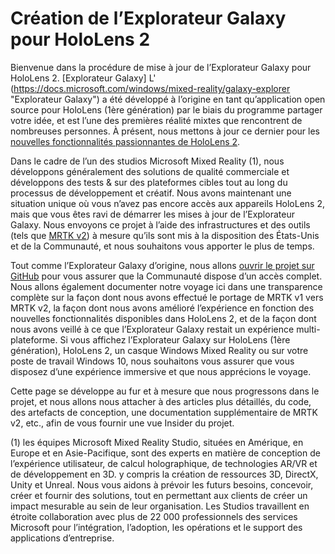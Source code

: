 # <a name="the-making-of-galaxy-explorer-for-hololens-2"></a>Création de l’Explorateur Galaxy pour HoloLens 2

Bienvenue dans la procédure de mise à jour de l’Explorateur Galaxy pour HoloLens 2. [Explorateur Galaxy] L' (https://docs.microsoft.com/windows/mixed-reality/galaxy-explorer "Explorateur Galaxy") a été développé à l’origine en tant qu’application open source pour HoloLens (1ère génération) par le biais du programme partager votre idée, et est l’une des premières réalité mixtes que rencontrent de nombreuses personnes. À présent, nous mettons à jour ce dernier pour les [nouvelles fonctionnalités passionnantes de HoloLens 2](https://www.microsoft.com/hololens/hardware).

Dans le cadre de l’un des studios Microsoft Mixed Reality (1), nous développons généralement des solutions de qualité commerciale et développons des tests & sur des plateformes cibles tout au long du processus de développement et créatif. Nous avons maintenant une situation unique où vous n’avez pas encore accès aux appareils HoloLens 2, mais que vous êtes ravi de démarrer les mises à jour de l’Explorateur Galaxy. Nous envoyons ce projet à l’aide des infrastructures et des outils (tels que [MRTK v2](https://microsoft.github.io/MixedRealityToolkit-Unity/Documentation/GettingStartedWithTheMRTK.html)) à mesure qu’ils sont mis à la disposition des États-Unis et de la Communauté, et nous souhaitons vous apporter le plus de temps.

Tout comme l’Explorateur Galaxy d’origine, nous allons [ouvrir le projet sur GitHub](https://github.com/Microsoft/GalaxyExplorer) pour vous assurer que la Communauté dispose d’un accès complet. Nous allons également documenter notre voyage ici dans une transparence complète sur la façon dont nous avons effectué le portage de MRTK v1 vers MRTK v2, la façon dont nous avons amélioré l’expérience en fonction des nouvelles fonctionnalités disponibles dans HoloLens 2, et de la façon dont nous avons veillé à ce que l’Explorateur Galaxy restait un expérience multi-plateforme. Si vous affichez l’Explorateur Galaxy sur HoloLens (1ère génération), HoloLens 2, un casque Windows Mixed Reality ou sur votre poste de travail Windows 10, nous souhaitons vous assurer que vous disposez d’une expérience immersive et que nous apprécions le voyage.

Cette page se développe au fur et à mesure que nous progressons dans le projet, et nous allons nous attacher à des articles plus détaillés, du code, des artefacts de conception, une documentation supplémentaire de MRTK v2, etc., afin de vous fournir une vue Insider du projet.



(1) les équipes Microsoft Mixed Reality Studio, situées en Amérique, en Europe et en Asie-Pacifique, sont des experts en matière de conception de l’expérience utilisateur, de calcul holographique, de technologies AR/VR et de développement en 3D. y compris la création de ressources 3D, DirectX, Unity et Unreal. Nous vous aidons à prévoir les futurs besoins, concevoir, créer et fournir des solutions, tout en permettant aux clients de créer un impact mesurable au sein de leur organisation. Les Studios travaillent en étroite collaboration avec plus de 22 000 professionnels des services Microsoft pour l’intégration, l’adoption, les opérations et le support des applications d’entreprise.
